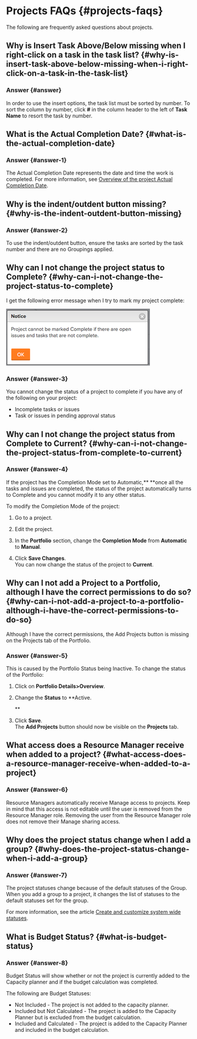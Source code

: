 



# Projects FAQs {#projects-faqs}

The following are frequently asked questions about projects.


## Why is Insert Task Above/Below missing when I right-click on a task in the task list? {#why-is-insert-task-above-below-missing-when-i-right-click-on-a-task-in-the-task-list}



### Answer {#answer}

In order to use the insert options, the task list must be sorted by number. To sort the column by number, click **#** in the column header to the left of **Task Name** to resort the task by number.


## What is the Actual Completion Date? {#what-is-the-actual-completion-date}



### Answer {#answer-1}

The Actual Completion Date represents the date and time the work is completed. For more information, see [Overview of the project Actual Completion Date](project-actual-completion-date.md).


## Why is the indent/outdent button missing? {#why-is-the-indent-outdent-button-missing}



### Answer {#answer-2}

To use the indent/outdent button, ensure the tasks are sorted by the task number and there are no Groupings applied.


## Why can I not change the project status to Complete? {#why-can-i-not-change-the-project-status-to-complete}

I get the following error message when I try to mark my project complete:


![Project_FAQ_Complete_Error_message.png](assets/project-faq-complete-error-message.png)




### Answer {#answer-3}

You cannot change the status of a project to complete if you have any of the following on your project: 



* Incomplete tasks or issues
* Task or issues in pending approval status




## Why can I not change the project status from Complete to Current? {#why-can-i-not-change-the-project-status-from-complete-to-current}



### Answer {#answer-4}

If the project has the Completion Mode set to Automatic,** **once all the tasks and issues are completed, the status of the project automatically turns to Complete and you cannot modify it to any other status.  



To modify the Completion Mode of the project:



1. Go to a project.
1.  Edit the project.
1. In the **Portfolio** section, change the **Completion Mode** from **Automatic** to **Manual**.

1.  Click **Save Changes**.  
   You can now change the status of the project to **Current**.





## Why can I not add a Project to a Portfolio, although I have the correct permissions to do so?  {#why-can-i-not-add-a-project-to-a-portfolio-although-i-have-the-correct-permissions-to-do-so}

Although I have the correct permissions, the Add Projects button is missing on the Projects tab of the Portfolio. 


### Answer {#answer-5}

This is caused by the Portfolio Status being Inactive. To change the status of the Portfolio:



1. Click on **Portfolio Details>Overview**. 
1. Change the **Status** to **Active.  
  
   **

1. Click **Save**.  
   The **Add Projects** button should now be visible on the **Projects** tab. 





## What access does a Resource Manager receive when added to a project? {#what-access-does-a-resource-manager-receive-when-added-to-a-project}



### Answer {#answer-6}

Resource Managers automatically receive Manage access to projects. Keep in mind that this access is not editable until the user is removed from the Resource Manager role. Removing the user from the Resource Manager role does not remove their Manage sharing access.


## Why does the project status change when I add a group? {#why-does-the-project-status-change-when-i-add-a-group}



### Answer {#answer-7}

The project statuses change because of the default statuses of the Group. When you add a group to a project, it changes the list of statuses to the default statuses set for the group.


For more information, see the article [Create and customize system wide statuses](create-customize-statuses.md).


## What is Budget Status? {#what-is-budget-status}



### Answer {#answer-8}

Budget Status will show whether or not the project is currently added to the Capacity planner and if the budget calculation was completed.


The following are Budget Statuses:



* Not Included - The project is not added to the capacity planner.
* Included but Not Calculated - The project is added to the Capacity Planner but is excluded from the budget calculation.
* Included and Calculated - The project is added to the Capacity Planner and included in the budget calculation.


